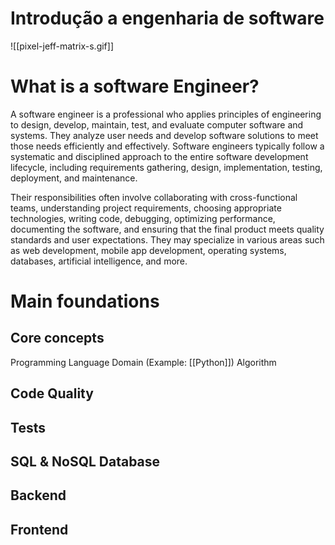 # Introdução a engenharia de software
![[pixel-jeff-matrix-s.gif]]

# What is a software Engineer?

A software engineer is a professional who applies principles of engineering to design, develop, maintain, test, and evaluate computer software and systems. They analyze user needs and develop software solutions to meet those needs efficiently and effectively. Software engineers typically follow a systematic and disciplined approach to the entire software development lifecycle, including requirements gathering, design, implementation, testing, deployment, and maintenance.

Their responsibilities often involve collaborating with cross-functional teams, understanding project requirements, choosing appropriate technologies, writing code, debugging, optimizing performance, documenting the software, and ensuring that the final product meets quality standards and user expectations. They may specialize in various areas such as web development, mobile app development, operating systems, databases, artificial intelligence, and more.

# Main foundations

## Core concepts

Programming Language Domain (Example: [[Python]])
Algorithm

## Code Quality

## Tests

## SQL & NoSQL Database

## Backend

## Frontend
